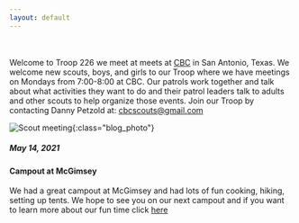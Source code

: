 ```yaml
---
layout: default
---
```

<br><br>
Welcome to Troop 226 we meet at meets at [CBC](https://www.google.com/maps/place/CBC+Scouts/@29.5793145,-98.4579584,13z/data=!4m8!1m2!2m1!1scbc!3m4!1s0x0:0xed396e94259bbb92!8m2!3d29.6057283!4d-98.4539044) in San Antonio, Texas. We welcome new scouts, boys, and girls to our Troop where we have meetings on Mondays from 7:00-8:00 at CBC. Our patrols work together and talk about what activities they want to do and their patrol leaders talk to adults and other scouts to help organize those events. Join our Troop by contacting Danny Petzold at: <cbcscouts@gmail.com>

![Scout meeting](https://cbc-scouts-226.s3.amazonaws.com/mcgimsey.jpeg){:class="blog_photo"}
##### May 14, 2021 <br>
#### Campout at McGimsey
We had a great campout at McGimsey and had lots of fun cooking, hiking, setting up tents. We hope to see you on our next campout and if you want to learn more about our fun time click [here](blog_1.html)